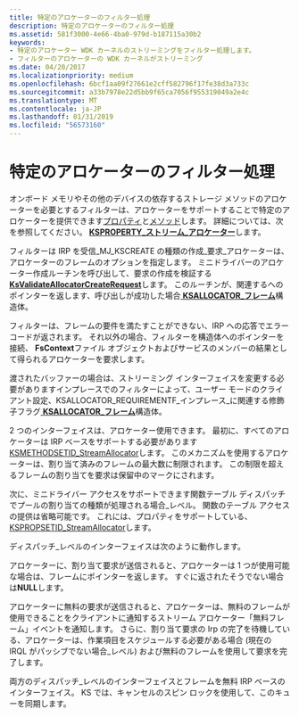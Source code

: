 ```yaml
---
title: 特定のアロケーターのフィルター処理
description: 特定のアロケーターのフィルター処理
ms.assetid: 581f3000-4e66-4ba0-979d-b187115a30b2
keywords:
- 特定のアロケーター WDK カーネルのストリーミングをフィルター処理します。
- フィルターのアロケーターの WDK カーネルがストリーミング
ms.date: 04/20/2017
ms.localizationpriority: medium
ms.openlocfilehash: 6bcf1aa09f27661e2cff582796f17fe38d3a733c
ms.sourcegitcommit: a33b7978e22d5bb9f65ca7056f955319049a2e4c
ms.translationtype: MT
ms.contentlocale: ja-JP
ms.lasthandoff: 01/31/2019
ms.locfileid: "56573160"
---
```

# <a name="filter-specific-allocators"></a>特定のアロケーターのフィルター処理





オンボード メモリやその他のデバイスの依存するストレージ メソッドのアロケーターを必要とするフィルターは、アロケーターをサポートすることで特定のアロケーターを提供できます[プロパティ](https://msdn.microsoft.com/library/windows/hardware/ff566592)と[メソッド](https://msdn.microsoft.com/library/windows/hardware/ff563406)します。 詳細については、次を参照してください。 [ **KSPROPERTY\_ストリーム\_アロケーター**](https://msdn.microsoft.com/library/windows/hardware/ff565684)します。

フィルターは IRP を受信\_MJ\_KSCREATE の種類の作成\_要求\_アロケーターは、アロケーターのフレームのオプションを指定します。 ミニドライバーのアロケーター作成ルーチンを呼び出して、要求の作成を検証する[ **KsValidateAllocatorCreateRequest**](https://msdn.microsoft.com/library/windows/hardware/ff567219)します。 このルーチンが、関連するへのポインターを返します、呼び出しが成功した場合[ **KSALLOCATOR\_フレーム**](https://msdn.microsoft.com/library/windows/hardware/ff560979)構造体。

フィルターは、フレームの要件を満たすことができない、IRP への応答でエラー コードが返されます。 それ以外の場合、フィルターを構造体へのポインターを接続、 **FsContext**ファイル オブジェクトおよびサービスのメンバーの結果として得られるアロケーターを要求します。

渡されたバッファーの場合は、ストリーミング インターフェイスを変更する必要がありますインプレースでのフィルターによって、ユーザー モードのクライアント設定、KSALLOCATOR\_REQUIREMENTF\_インプレース\_に関連する修飾子フラグ[ **KSALLOCATOR\_フレーム**](https://msdn.microsoft.com/library/windows/hardware/ff560979)構造体。

2 つのインターフェイスは、アロケーター使用できます。 最初に、すべてのアロケーターは IRP ベースをサポートする必要があります[KSMETHODSETID\_StreamAllocator](https://msdn.microsoft.com/library/windows/hardware/ff563406)します。 このメカニズムを使用するアロケーターは、割り当て済みのフレームの最大数に制限されます。 この制限を超えるフレームの割り当てを要求は保留中のマークにされます。

次に、ミニドライバー アクセスをサポートできます関数テーブル ディスパッチでプールの割り当ての種類が処理される場合\_レベル。 関数のテーブル アクセスの提供は省略可能です。 これには、プロパティをサポートしている、 [KSPROPSETID\_StreamAllocator](https://msdn.microsoft.com/library/windows/hardware/ff566592)します。

ディスパッチ\_レベルのインターフェイスは次のように動作します。

アロケーターに、割り当て要求が送信されると、アロケーターは 1 つが使用可能な場合は、フレームにポインターを返します。 すぐに返されたそうでない場合は**NULL**します。

アロケーターに無料の要求が送信されると、アロケーターは、無料のフレームが使用できることをクライアントに通知するストリーム アロケーター「無料フレーム」イベントを通知します。 さらに、割り当て要求の Irp の完了を待機している、アロケーターは、作業項目をスケジュールする必要がある場合 (現在の IRQL がパッシブでない場合\_レベル) および無料のフレームを使用して要求を完了します。

両方のディスパッチ\_レベルのインターフェイスとフレームを無料 IRP ベースのインターフェイス。 KS では、キャンセルのスピン ロックを使用して、このキューを同期します。

 

 




